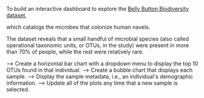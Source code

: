 To build an interactive dashboard to explore the [Belly Button Biodiversity dataset](http://robdunnlab.com/projects/belly-button-biodiversity/), 

which catalogs the microbes that colonize human navels.

The dataset reveals that a small handful of microbial species (also called operational taxonomic units, or OTUs, in the study) were present in more than 70% of people, while the rest were relatively rare.

--> Create a horizontal bar chart with a dropdown menu to display the top 10 OTUs found in that individual.
--> Create a bubble chart that displays each sample.
--> Display the sample metadata, i.e., an individual's demographic information.
--> Update all of the plots any time that a new sample is selected.


